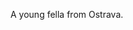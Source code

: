 A young fella from Ostrava.
<!---
CzechTea/CzechTea is a ✨ special ✨ repository because its `README.md` (this file) appears on your GitHub profile.
You can click the Preview link to take a look at your changes.
--->
